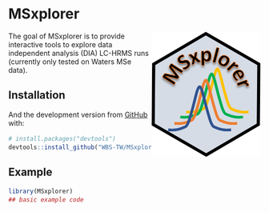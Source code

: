 
<!-- README.md is generated from README.Rmd. Please edit that file -->

# MSxplorer

<img src="man/figures/MSxplorer_logo.png" align="right" height="250px" />

<!-- badges: start -->
<!-- badges: end -->

The goal of MSxplorer is to provide interactive tools to explore data
independent analysis (DIA) LC-HRMS runs (currently only tested on Waters
MSe data).

## Installation

<!-- You can install the released version of MSXploreR from [CRAN](https://CRAN.R-project.org) with: -->
<!-- ``` r -->
<!-- install.packages("MSxplorer") -->
<!-- ``` -->

And the development version from [GitHub](https://github.com/) with:

``` r
# install.packages("devtools")
devtools::install_github("WBS-TW/MSxplorer")
```

## Example

``` r
library(MSxplorer)
## basic example code
```
